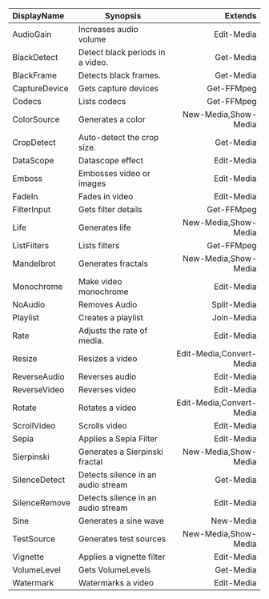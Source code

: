 |DisplayName|Synopsis|Extends|
|:-|-|-:|
|AudioGain|Increases audio volume|Edit-Media|
|BlackDetect|Detect black periods in a video.|Get-Media|
|BlackFrame|Detects black frames.|Get-Media|
|CaptureDevice|Gets capture devices|Get-FFMpeg|
|Codecs|Lists codecs|Get-FFMpeg|
|ColorSource|Generates a color |New-Media,Show-Media|
|CropDetect|Auto-detect the crop size.|Get-Media|
|DataScope|Datascope effect|Edit-Media|
|Emboss|Embosses video or images|Edit-Media|
|FadeIn|Fades in video|Edit-Media|
|FilterInput|Gets filter details|Get-FFMpeg|
|Life|Generates life|New-Media,Show-Media|
|ListFilters|Lists filters|Get-FFMpeg|
|Mandelbrot|Generates fractals|New-Media,Show-Media|
|Monochrome|Make video monochrome |Edit-Media|
|NoAudio|Removes Audio|Split-Media|
|Playlist|Creates a playlist|Join-Media|
|Rate|Adjusts the rate of media.|Edit-Media|
|Resize|Resizes a video|Edit-Media,Convert-Media|
|ReverseAudio|Reverses audio|Edit-Media|
|ReverseVideo|Reverses video|Edit-Media|
|Rotate|Rotates a video|Edit-Media,Convert-Media|
|ScrollVideo|Scrolls video|Edit-Media|
|Sepia|Applies a Sepia Filter|Edit-Media|
|Sierpinski|Generates a Sierpinski fractal |New-Media,Show-Media|
|SilenceDetect|Detects silence in an audio stream|Get-Media|
|SilenceRemove|Detects silence in an audio stream|Edit-Media|
|Sine|Generates a sine wave|New-Media|
|TestSource|Generates test sources|New-Media,Show-Media|
|Vignette|Applies a vignette filter|Edit-Media|
|VolumeLevel|Gets VolumeLevels|Get-Media|
|Watermark|Watermarks a video|Edit-Media|
